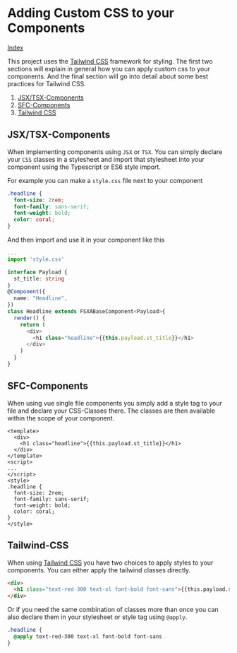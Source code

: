# Adding Custom CSS to your Components

[Index](./index.md)

This project uses the [Tailwind CSS](https://tailwindcss.com/) framework for styling. The first two sections will explain in general how you can apply custom css to your components. And the final section will go into detail about some best practices for Tailwind CSS.

1. [JSX/TSX-Components](#JSX/TSX-Components)
2. [SFC-Components](#SFC-Components)
3. [Tailwind CSS](#Tailwind-CSS)

## JSX/TSX-Components

When implementing components using `JSX` or `TSX`. You can simply declare your `CSS` classes in a stylesheet and import that stylesheet into your component using the Typescript or ES6 style import.

For example you can make a `style.css` file next to your component

```css
.headline {
  font-size: 2rem;
  font-family: sans-serif;
  font-weight: bold;
  color: coral;
}
```

And then import and use it in your component like this

```typescript jsx
...
import 'style.css'

interface Payload {
  st_title: string
}
@Component({
  name: "Headline",
})
class Headline extends FSXABaseComponent<Payload>{
  render() {
    return (
      <div>
        <h1 class="headline">{{this.payload.st_title}}</h1>
      </div>
    )
  }
}
```

## SFC-Components

When using vue single file components you simply add a style tag to your file and declare your CSS-Classes there. The classes are then available within the scope of your component.

```vue
<template>
  <div>
    <h1 class="headline">{{this.payload.st_title}}</h1>
  </div>
</template>
<script>
...
</script>
<style>
.headline {
  font-size: 2rem;
  font-family: sans-serif;
  font-weight: bold;
  color: coral;
}
</style>
```

## Tailwind-CSS

When using [Tailwind CSS](https://tailwindcss.com/) you have two choices to apply styles to your components. You can either apply the tailwind classes directly.

```html
<div>
  <h1 class="text-red-300 text-xl font-bold font-sans">{{this.payload.st_title}}</h1>
</div>
```

Or if you need the same combination of classes more than once you can also declare them in your stylesheet or style tag using `@apply`.

```css
.headline {
  @apply text-red-300 text-xl font-bold font-sans
}
```